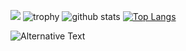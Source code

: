 ![](https://raw.githubusercontent.com/kurusunagisa/kurusunagisa/master/profile-summary-card-output/dracula/0-profile-details.svg)
![trophy](https://github-profile-trophy.vercel.app/?username=kurusunagisa&theme=darkhub)
![github stats](https://github-readme-stats.vercel.app/api?username=kurusunagisa&show_icons=true&theme=bear&count_private=true)
[![Top Langs](https://github-readme-stats.vercel.app/api/top-langs/?username=kurusunagisa&layout=compact&langs_count=8&hide=html,css)](https://github.com/anuraghazra/github-readme-stats)
<!--![](https://raw.githubusercontent.com/soft-bear/soft-bear/master/profile-summary-card-output/dracula/2-most-commit-language.svg)
![](https://raw.githubusercontent.com/soft-bear/soft-bear/master/profile-summary-card-output/dracula/1-repos-per-language.svg)-->

<img src="https://github.com/soft-bear/soft-bear/blob/main/images/stat.svg" alt="Alternative Text"/>

